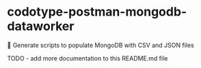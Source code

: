 # codotype-postman-mongodb-dataworker
:postbox: Generate scripts to populate MongoDB with CSV and JSON files

TODO - add more documentation to this README.md file